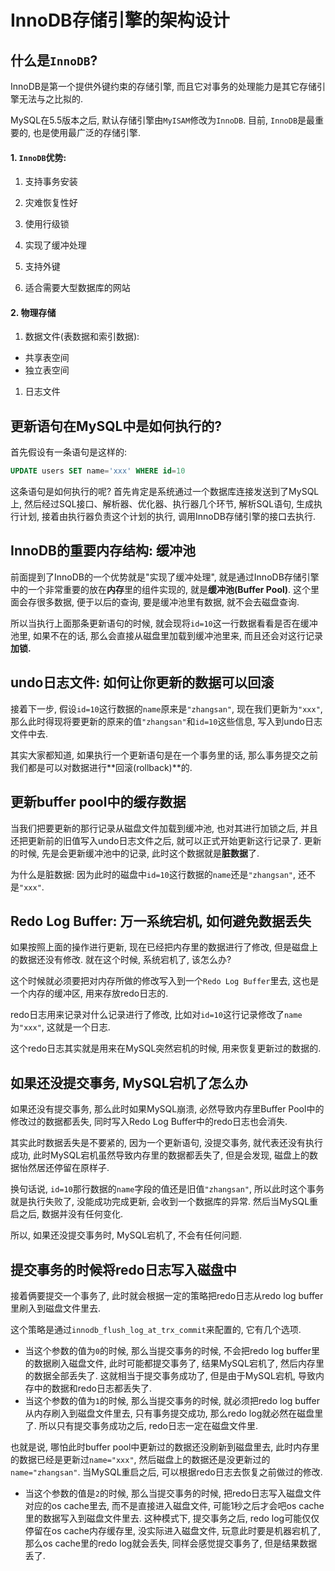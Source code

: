 # InnoDB存储引擎的架构设计


<!--more-->



## 什么是`InnoDB`?

InnoDB是第一个提供外键约束的存储引擎, 而且它对事务的处理能力是其它存储引擎无法与之比拟的. 

MySQL在5.5版本之后, 默认存储引擎由`MyISAM`修改为`InnoDB`. 目前, `InnoDB`是最重要的, 也是使用最广泛的存储引擎. 



#### 1. `InnoDB`优势: 

1. 支持事务安装
2. 灾难恢复性好

1. 使用行级锁
2. 实现了缓冲处理

1. 支持外键
2. 适合需要大型数据库的网站



#### 2. 物理存储

1. 数据文件(表数据和索引数据): 

- 共享表空间
- 独立表空间

1. 日志文件



## 更新语句在MySQL中是如何执行的? 

首先假设有一条语句是这样的:

```sql
UPDATE users SET name='xxx' WHERE id=10
```

这条语句是如何执行的呢? 首先肯定是系统通过一个数据库连接发送到了MySQL上, 然后经过SQL接口、解析器、优化器、执行器几个环节, 解析SQL语句, 生成执行计划, 接着由执行器负责这个计划的执行, 调用InnoDB存储引擎的接口去执行. 



## InnoDB的重要内存结构: 缓冲池

前面提到了InnoDB的一个优势就是"实现了缓冲处理", 就是通过InnoDB存储引擎中的一个非常重要的放在**内存**里的组件实现的, 就是**缓冲池(Buffer Pool)**. 这个里面会存很多数据, 便于以后的查询, 要是缓冲池里有数据, 就不会去磁盘查询. 



所以当执行上面那条更新语句的时候, 就会现将`id=10`这一行数据看看是否在缓冲池里, 如果不在的话, 那么会直接从磁盘里加载到缓冲池里来, 而且还会对这行记录**加锁.** 



## undo日志文件: 如何让你更新的数据可以回滚

接着下一步, 假设`id=10`这行数据的`name`原来是`"zhangsan"`, 现在我们更新为`"xxx"`, 那么此时得现将要更新的原来的值`"zhangsan"`和`id=10`这些信息, 写入到undo日志文件中去. 



其实大家都知道, 如果执行一个更新语句是在一个事务里的话, 那么事务提交之前我们都是可以对数据进行**回滚(rollback)**的. 



## 更新buffer pool中的缓存数据

当我们把要更新的那行记录从磁盘文件加载到缓冲池, 也对其进行加锁之后, 并且还把更新前的旧值写入undo日志文件之后, 就可以正式开始更新这行记录了. 更新的时候, 先是会更新缓冲池中的记录, 此时这个数据就是**脏数据**了. 

为什么是脏数据: 因为此时的磁盘中`id=10`这行数据的`name`还是`"zhangsan"`, 还不是`"xxx"`. 



## Redo Log Buffer: 万一系统宕机, 如何避免数据丢失

如果按照上面的操作进行更新, 现在已经把内存里的数据进行了修改, 但是磁盘上的数据还没有修改. 就在这个时候, 系统宕机了, 该怎么办? 



这个时候就必须要把对内存所做的修改写入到一个`Redo Log Buffer`里去, 这也是一个内存的缓冲区, 用来存放redo日志的. 

redo日志用来记录对什么记录进行了修改, 比如对`id=10`这行记录修改了`name`为`"xxx"`, 这就是一个日志. 



这个redo日志其实就是用来在MySQL突然宕机的时候, 用来恢复更新过的数据的. 



## 如果还没提交事务, MySQL宕机了怎么办

如果还没有提交事务, 那么此时如果MySQL崩溃, 必然导致内存里Buffer Pool中的修改过的数据都丢失, 同时写入Redo Log Buffer中的redo日志也会消失. 



其实此时数据丢失是不要紧的, 因为一个更新语句, 没提交事务, 就代表还没有执行成功, 此时MySQL宕机虽然导致内存里的数据都丢失了, 但是会发现, 磁盘上的数据怡然居还停留在原样子. 



换句话说, `id=10`那行数据的`name`字段的值还是旧值`"zhangsan"`, 所以此时这个事务就是执行失败了, 没能成功完成更新, 会收到一个数据库的异常. 然后当MySQL重启之后, 数据并没有任何变化. 



所以, 如果还没提交事务时, MySQL宕机了, 不会有任何问题. 



## 提交事务的时候将redo日志写入磁盘中

接着俩要提交一个事务了, 此时就会根据一定的策略把redo日志从redo log buffer里刷入到磁盘文件里去. 



这个策略是通过`innodb_flush_log_at_trx_commit`来配置的, 它有几个选项. 

- 当这个参数的值为`0`的时候, 那么当提交事务的时候, 不会把redo log buffer里的数据刷入磁盘文件, 此时可能都提交事务了, 结果MySQL宕机了, 然后内存里的数据全部丢失了. 这就相当于提交事务成功了, 但是由于MySQL宕机, 导致内存中的数据和redo日志都丢失了. 
- 当这个参数的值为`1`的时候, 那么当提交事务的时候, 就必须把redo log buffer从内存刷入到磁盘文件里去, 只有事务提交成功, 那么redo log就必然在磁盘里了. 所以只有提交事务成功之后, redo日志一定在磁盘文件里. 

也就是说, 哪怕此时buffer pool中更新过的数据还没刷新到磁盘里去, 此时内存里的数据已经是更新过`name="xxx"`, 然后磁盘上的数据还是没更新过的`name="zhangsan"`. 当MySQL重启之后, 可以根据redo日志去恢复之前做过的修改. 

- 当这个参数的值是`2`的时候, 那么当提交事务的时候, 把redo日志写入磁盘文件对应的os cache里去, 而不是直接进入磁盘文件, 可能1秒之后才会吧os cache里的数据写入到磁盘文件里去. 这种模式下, 提交事务之后, redo log可能仅仅停留在os cache内存缓存里, 没实际进入磁盘文件, 玩意此时要是机器宕机了, 那么os cache里的redo log就会丢失, 同样会感觉提交事务了, 但是结果数据丢了. 

